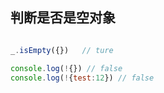 

## 判断是否是空对象
```js

_.isEmpty({})   // ture

console.log(!{}) // false
console.log(!{test:12}) // false
```
